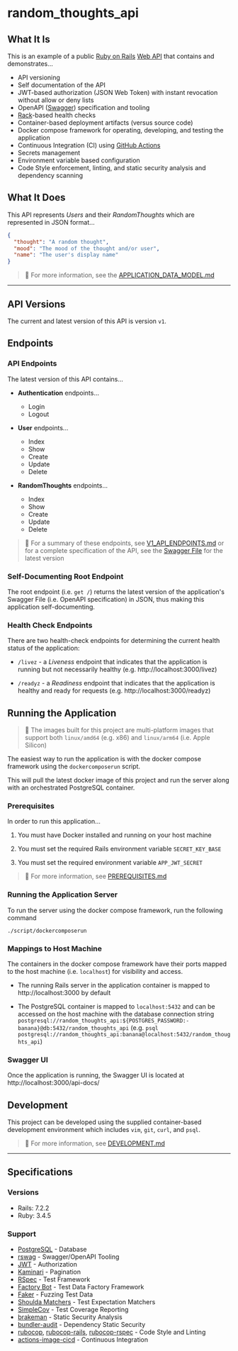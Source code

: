# random_thoughts_api

## What It Is
This is an example of a public
[Ruby on Rails](https://rubyonrails.org/)
[Web API](https://wikipedia.org/wiki/Web_API)
that contains and demonstrates...
* API versioning
* Self documentation of the API
* JWT-based authorization (JSON Web Token) with instant
  revocation without allow or deny lists
* OpenAPI ([Swagger](https://swagger.io/)) specification and
  tooling
* [Rack](https://wikipedia.org/wiki/Rack_(web_server_interface))-based
  health checks
* Container-based deployment artifacts (versus source code)
* Docker compose framework for operating, developing, and
  testing the application
* Continuous Integration (CI) using
  [GitHub Actions](https://github.com/features/actions)
* Secrets management
* Environment variable based configuration
* Code Style enforcement, linting, and static security
  analysis and dependency scanning

## What It Does
This API represents *Users* and their *RandomThoughts* which
are represented in JSON format...
```json
{
  "thought": "A random thought",
  "mood": "The mood of the thought and/or user",
  "name": "The user's display name"
}
```

> :eyes: For more information, see the
> [APPLICATION_DATA_MODEL.md](docs/APPLICATION_DATA_MODEL.md)

---

## API Versions
The current and latest version of this API is version `v1`.

## Endpoints
### API Endpoints
The latest version of this API contains...

* **Authentication** endpoints...
  * Login
  * Logout

* **User** endpoints...
  * Index
  * Show
  * Create
  * Update
  * Delete

* **RandomThoughts** endpoints...
  * Index
  * Show
  * Create
  * Update
  * Delete

> :eyes: For a summary of these endpoints, see
> [V1_API_ENDPOINTS.md](docs/V1_API_ENDPOINTS.md) or
> for a complete specification of the API, see the
> [Swagger File](https://github.com/brianjbayer/random_thoughts_api/blob/main/swagger/v1/swagger.yaml)
> for the latest version

### Self-Documenting Root Endpoint
The root endpoint (i.e. `get /`) returns the latest version of
the application's Swagger File (i.e. OpenAPI specification) in
JSON, thus making this application self-documenting.

### Health Check Endpoints
There are two health-check endpoints for determining the current
health status of the application:

* `/livez` - a *Liveness* endpoint that indicates that the
  application is running but not necessarily healthy
  (e.g. http://localhost:3000/livez)

* `/readyz` - a *Readiness* endpoint that indicates that the
  application is healthy and ready for requests
  (e.g. http://localhost:3000/readyz)

## Running the Application
> :apple: The images built for this project are multi-platform
> images that support both `linux/amd64` (e.g. x86) and
> `linux/arm64` (i.e. Apple Silicon)

The easiest way to run the application is with the docker compose
framework using the `dockercomposerun` script.

This will pull the latest docker image of this project and run
the server along with an orchestrated PostgreSQL container.

### Prerequisites
In order to run this application...
1. You must have Docker installed and running on your host
   machine

2. You must set the required Rails environment variable
   `SECRET_KEY_BASE`

3. You must set the required environment variable `APP_JWT_SECRET`

> :eyes: For more information, see
> [PREREQUISITES.md](docs/PREREQUISITES.md)

### Running the Application Server
To run the server using the docker compose framework, run
the following command
```
./script/dockercomposerun
```

### Mappings to Host Machine
The containers in the docker compose framework have their
ports mapped to the host machine (i.e. `localhost`) for
visibility and access.

* The running Rails server in the application container is mapped to
  http://localhost:3000 by default

* The PostgreSQL container is mapped to `localhost:5432` and can
  be accessed on the host machine with the database connection string
  `postgresql://random_thoughts_api:${POSTGRES_PASSWORD:-banana}@db:5432/random_thoughts_api`
  (e.g. `psql postgresql://random_thoughts_api:banana@localhost:5432/random_thoughts_api`)

### Swagger UI
Once the application is running, the Swagger UI is located at
http://localhost:3000/api-docs/

## Development
This project can be developed using the supplied
container-based development environment which includes
`vim`, `git`, `curl`, and `psql`.

> :eyes: For more information, see [DEVELOPMENT.md](docs/DEVELOPMENT.md)

---

## Specifications
### Versions

* Rails: 7.2.2
* Ruby: 3.4.5

### Support

* [PostgreSQL](https://www.postgresql.org/) - Database
* [rswag](https://github.com/rswag/rswag) - Swagger/OpenAPI
  Tooling
* [JWT](https://github.com/jwt/ruby-jwt) - Authorization
* [Kaminari](https://github.com/kaminari/kaminari) - Pagination
* [RSpec](http://rspec.info/) - Test Framework
* [Factory Bot](https://github.com/thoughtbot/factory_bot) - Test
  Data Factory Framework
* [Faker](https://github.com/faker-ruby/faker) - Fuzzing Test Data
* [Shoulda Matchers](https://matchers.shoulda.io/) - Test Expectation
  Matchers
* [SimpleCov](https://github.com/simplecov-ruby/simplecov) - Test Coverage
  Reporting
* [brakeman](https://brakemanscanner.org/) - Static Security Analysis
* [bundler-audit](https://github.com/rubysec/bundler-audit) - Dependency
  Static Security
* [rubocop](https://github.com/rubocop/rubocop),
  [rubocop-rails](https://github.com/rubocop/rubocop-rails),
  [rubocop-rspec](https://github.com/rubocop/rubocop-rspec) - Code Style
  and Linting
* [actions-image-cicd](https://github.com/brianjbayer/actions-image-cicd) - Continuous
  Integration
